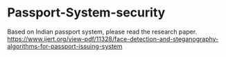 # Passport-System-security
 
 Based on Indian passport system, please read the research paper.
 https://www.ijert.org/view-pdf/11328/face-detection-and-steganography-algorithms-for-passport-issuing-system
 
 
